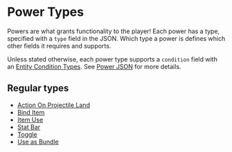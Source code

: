 # Power Types

Powers are what grants functionality to the player! Each power has a type, specified with
a `type` field in the JSON. Which type a power is defines which other fields it requires and supports.

Unless stated otherwise, each power type supports a `condition` field with an [Entity Condition Types](https://origins.readthedocs.io/en/latest/types/entity_condition_types/). See [Power JSON](https://origins.readthedocs.io/en/latest/json/power/) for more details.

## Regular types

* [Action On Projectile Land](power_types/action_on_projectile_land.md)
* [Bind Item](power_types/bind_item.md)
* [Item Use](power_types/item_use.md)
* [Stat Bar](power_types/stat_bar.md)
* [Toggle](power_types/toggle.md)
* [Use as Bundle](power_types/use_as_bundle.md)